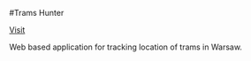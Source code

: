 #Trams Hunter

[Visit](https://tramshunter-jago.rhcloud.com)

Web based application for tracking location of trams in Warsaw.
